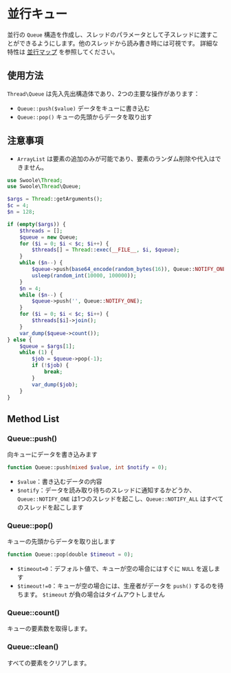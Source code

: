 # 並行キュー

並行の `Queue` 構造を作成し、スレッドのパラメータとして子スレッドに渡すことができるようにします。他のスレッドから読み書き時には可視です。
詳細な特性は [並行マップ](thread/map.md) を参照してください。
## 使用方法
`Thread\Queue` は先入先出構造体であり、2つの主要な操作があります：
- `Queue::push($value)` データをキューに書き込む
- `Queue::pop()` キューの先頭からデータを取り出す
## 注意事項
- `ArrayList` は要素の追加のみが可能であり、要素のランダム削除や代入はできません。
```php
use Swoole\Thread;
use Swoole\Thread\Queue;

$args = Thread::getArguments();
$c = 4;
$n = 128;

if (empty($args)) {
    $threads = [];
    $queue = new Queue;
    for ($i = 0; $i < $c; $i++) {
        $threads[] = Thread::exec(__FILE__, $i, $queue);
    }
    while ($n--) {
        $queue->push(base64_encode(random_bytes(16)), Queue::NOTIFY_ONE);
        usleep(random_int(10000, 100000));
    }
    $n = 4;
    while ($n--) {
        $queue->push('', Queue::NOTIFY_ONE);
    }
    for ($i = 0; $i < $c; $i++) {
        $threads[$i]->join();
    }
    var_dump($queue->count());
} else {
    $queue = $args[1];
    while (1) {
        $job = $queue->pop(-1);
        if (!$job) {
            break;
        }
        var_dump($job);
    }
}
```  
## Method List
### Queue::push()

向キューにデータを書き込みます

```php
function Queue::push(mixed $value, int $notify = 0);
```

- `$value`：書き込むデータの内容
- `$notify`：データを読み取り待ちのスレッドに通知するかどうか、`Queue::NOTIFY_ONE` は1つのスレッドを起こし、`Queue::NOTIFY_ALL` はすべてのスレッドを起こします
### Queue::pop()

キューの先頭からデータを取り出します

```php
function Queue::pop(double $timeout = 0);
```

- `$timeout=0`：デフォルト値で、キューが空の場合にはすぐに `NULL` を返します
- `$timeout!=0`：キューが空の場合には、生産者がデータを `push()` するのを待ちます。 `$timeout` が負の場合はタイムアウトしません
### Queue::count()
キューの要素数を取得します。
### Queue::clean()
すべての要素をクリアします。

